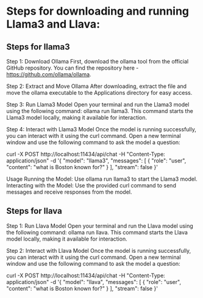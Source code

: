# Steps for downloading and running Llama3 and Llava:

## Steps for llama3
Step 1: Download Ollama
First, download the ollama tool from the official GitHub repository. You can find the repository here - https://github.com/ollama/ollama.

Step 2: Extract and Move Ollama
After downloading, extract the file and move the ollama executable to the Applications directory for easy access.

Step 3: Run Llama3 Model
Open your terminal and run the Llama3 model using the following command: ollama run llama3. This command starts the Llama3 model locally, making it available for interaction.

Step 4: Interact with Llama3 Model
Once the model is running successfully, you can interact with it using the curl command. Open a new terminal window and use the following command to ask the model a question:

curl -X POST http://localhost:11434/api/chat -H "Content-Type: application/json" -d '{
  "model": "llama3",
  "messages": [
    { "role": "user", "content": "what is Boston known for?" }
  ],
  "stream": false
}'

Usage
Running the Model: Use ollama run llama3 to start the Llama3 model.
Interacting with the Model: Use the provided curl command to send messages and receive responses from the model.

## Steps for llava
Step 1: Run Llava Model
Open your terminal and run the Llava model using the following command: ollama run llava. This command starts the Llava model locally, making it available for interaction.

Step 2: Interact with Llava Model
Once the model is running successfully, you can interact with it using the curl command. Open a new terminal window and use the following command to ask the model a question:

curl -X POST http://localhost:11434/api/chat -H "Content-Type: application/json" -d '{
  "model": "llava",
  "messages": [
    { "role": "user", "content": "what is Boston known for?" }
  ],
  "stream": false
}'
